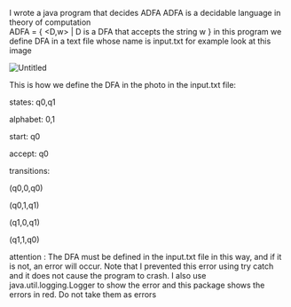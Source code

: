 I wrote a java program that decides ADFA
ADFA is a decidable language in theory of computation  
ADFA = { <D,w> | D is a DFA that accepts the string w }
in this program we define DFA in a text file whose name is input.txt
for example look at this image 

![Untitled](https://github.com/user-attachments/assets/f43e1483-7242-46e1-947b-78d7f7fcf5a0)

This is how we define the DFA in the photo in the input.txt file:

states: q0,q1

alphabet: 0,1

start: q0

accept: q0

transitions:

(q0,0,q0)

(q0,1,q1)

(q1,0,q1)

(q1,1,q0)

attention : The DFA must be defined in the input.txt file in this way, and if it is not, an error will occur.
Note that I prevented this error using try catch and it does not cause the program to crash.
I also use java.util.logging.Logger to show the error and this package shows the errors in red. Do not take them as errors
